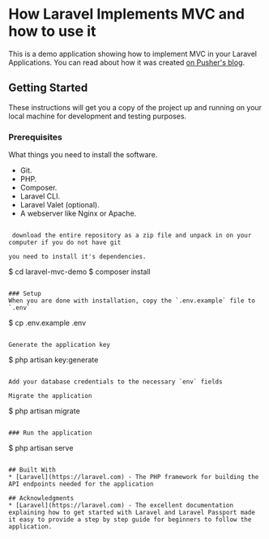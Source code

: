 # How Laravel Implements MVC and how to use it
This is a demo application showing how to implement MVC in your Laravel Applications. You can read about how it was created [on Pusher's blog](https://blog.pusher.com/author/neo).

## Getting Started
These instructions will get you a copy of the project up and running on your local machine for development and testing purposes.

### Prerequisites
What things you need to install the software.

* Git.
* PHP.
* Composer.
* Laravel CLI.
* Laravel Valet (optional).
* A webserver like Nginx or Apache.


```

 download the entire repository as a zip file and unpack in on your computer if you do not have git

you need to install it's dependencies. 
```
$ cd laravel-mvc-demo
$ composer install
```

### Setup
When you are done with installation, copy the `.env.example` file to `.env`
```
$ cp .env.example .env
```

Generate the application key
```
$ php artisan key:generate
```

Add your database credentials to the necessary `env` fields

Migrate the application
```
$ php artisan migrate
```

### Run the application
```
$ php artisan serve
```

## Built With
* [Laravel](https://laravel.com) - The PHP framework for building the API endpoints needed for the application

## Acknowledgments
* [Laravel](https://laravel.com) - The excellent documentation explaining how to get started with Laravel and Laravel Passport made it easy to provide a step by step guide for beginners to follow the application.
